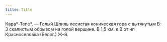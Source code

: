 ```yaml
---
title: Title
---
```


Кара*-Тепе*, — Голый Шпиль лесистая коническая гора с вытянутым В-З скалистым
обрывом на голой вершине. В 1,5 км. к В от нп Красноселовка (Белог.) Ж–8.
